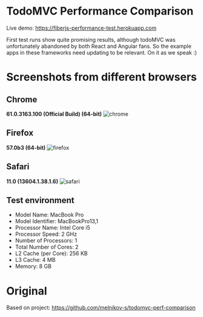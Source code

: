 # TodoMVC Performance Comparison

Live demo: https://fiberjs-performance-test.herokuapp.com

First test runs show quite promising results, although todoMVC was unfortunately abandoned by both React and Angular fans.
So the example apps in these frameworks need updating to be relevant. On it as we speak :)

# Screenshots from different browsers

## Chrome
**61.0.3163.100 (Official Build) (64-bit)**
![chrome](https://github.com/FiberJS/todoMVC-performance-test/blob/master/screenshots/chrome.png?raw=true)

## Firefox
**57.0b3 (64-bit)**
![firefox](https://github.com/FiberJS/todoMVC-performance-test/blob/master/screenshots/firefox.png?raw=true)

## Safari
**11.0 (13604.1.38.1.6)**
![safari](https://github.com/FiberJS/todoMVC-performance-test/blob/master/screenshots/safari.png?raw=true)

## Test environment
- Model Name:	MacBook Pro
- Model Identifier:	MacBookPro13,1
- Processor Name:	Intel Core i5
- Processor Speed:	2 GHz
- Number of Processors:	1
- Total Number of Cores:	2
- L2 Cache (per Core):	256 KB
- L3 Cache:	4 MB
- Memory:	8 GB

# Original
Based on project: https://github.com/melnikov-s/todomvc-perf-comparison
